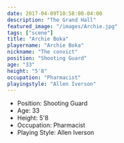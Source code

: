 ```yaml
---
date: 2017-04-09T10:58:08-04:00
description: "The Grand Hall"
featured_image: "/images/Archie.jpg"
tags: ["scene"]
title: "Archie Boka"
playername: "Archie Boka"
nickname: "The convict"
position: "Shooting Guard"
age: "33"
height: "5'8"
occupation: "Pharmacist"
playingstyle: "Allen Iverson"
---
```


- Position: Shooting Guard
- Age: 33
- Height: 5'8
- Occupation: Pharmacist
- Playing Style: Allen Iverson

